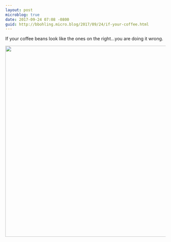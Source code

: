 ```yaml
---
layout: post
microblog: true
date: 2017-09-24 07:08 -0800
guid: http://bbohling.micro.blog/2017/09/24/if-your-coffee.html
---
```

If your coffee beans look like the ones on the right...you are doing it wrong.

<img src="http://micro.brandonbohling.com/uploads/2017/d4f8d5fd36.jpg" width="600" height="600" />
